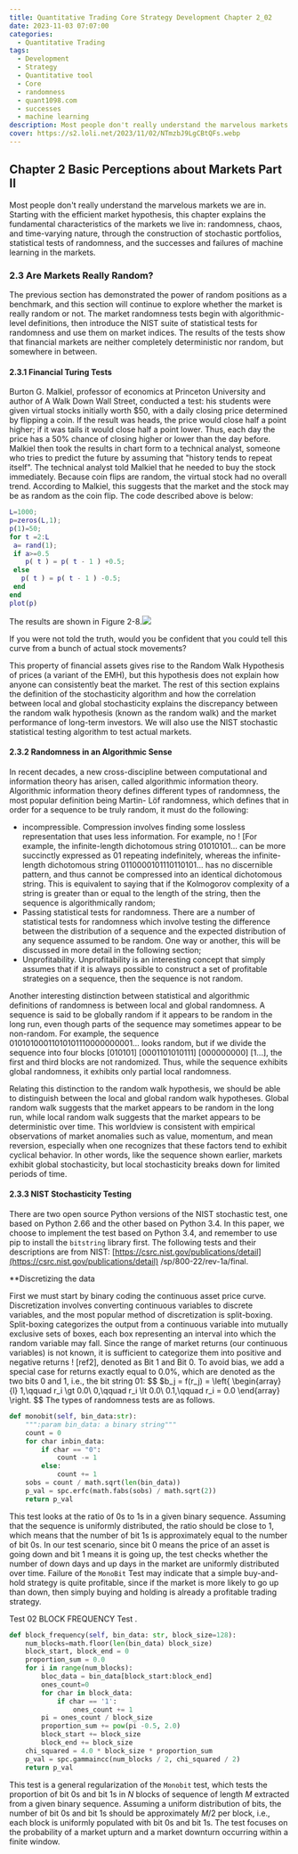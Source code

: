 ```yaml
---
title: Quantitative Trading Core Strategy Development Chapter 2_02
date: 2023-11-03 07:07:00
categories:
  - Quantitative Trading
tags:
  - Development 
  - Strategy
  - Quantitative tool
  - Core
  - randomness
  - quant1098.com
  - successes
  - machine learning
description: Most people don't really understand the marvelous markets we are in. Starting with the efficient market hypothesis, this chapter explains the fundamental characteristics of the markets we live in: randomness, chaos, and time-varying nature, through the construction of stochastic portfolios, statistical tests of randomness, and the successes and failures of machine learning in the markets.
cover: https://s2.loli.net/2023/11/02/NTmzbJ9LgCBtQFs.webp
---
```


## Chapter 2 Basic Perceptions about Markets Part II

Most people don't really understand the marvelous markets we are in. Starting with the efficient market hypothesis, this chapter explains the fundamental characteristics of the markets we live in: randomness, chaos, and time-varying nature, through the construction of stochastic portfolios, statistical tests of randomness, and the successes and failures of machine learning in the markets.

### 2.3 Are Markets Really Random?

The previous section has demonstrated the power of random positions as a benchmark, and this section will continue to explore whether the market is really random or not. The market randomness tests begin with algorithmic-level definitions, then introduce the NIST suite of statistical tests for randomness and use them on market indices. The results of the tests show that financial markets are neither completely deterministic nor random, but somewhere in between.

#### 2.3.1 Financial Turing Tests

Burton G. Malkiel, professor of economics at Princeton University and author of A Walk Down Wall Street, conducted a test: his students were given virtual stocks initially worth $50, with a daily closing price determined by flipping a coin. If the result was heads, the price would close half a point higher; if it was tails it would close half a point lower. Thus, each day the price has a 50% chance of closing higher or lower than the day before. Malkiel then took the results in chart form to a technical analyst, someone who tries to predict the future by assuming that "history tends to repeat itself". The technical analyst told Malkiel that he needed to buy the stock immediately. Because coin flips are random, the virtual stock had no overall trend. According to Malkiel, this suggests that the market and the stock may be as random as the coin flip.
The code described above is below:

```matlab
L=1000;
p=zeros(L,1);
p(1)=50;
for t =2:L          
 a= rand(1); 
 if a>=0.5
    p( t ) = p( t - 1 ) +0.5; 
 else
   p( t ) = p( t - 1 ) -0.5;   
 end
end
plot(p)

```

The results are shown in Figure 2-8.![](https://s2.loli.net/2023/11/03/51dfIAYi7kaW8DU.png)

If you were not told the truth, would you be confident that you could tell this curve from a bunch of actual stock movements?

This property of financial assets gives rise to the Random Walk Hypothesis of prices (a variant of the EMH), but this hypothesis does not explain how anyone can consistently beat the market. The rest of this section explains the definition of the stochasticity algorithm and how the correlation between local and global stochasticity explains the discrepancy between the random walk hypothesis (known as the random walk) and the market performance of long-term investors. We will also use the NIST stochastic statistical testing algorithm to test actual markets.

#### 2.3.2 Randomness in an Algorithmic Sense

In recent decades, a new cross-discipline between computational and information theory has arisen, called algorithmic information theory. Algorithmic information theory defines different types of randomness, the most popular definition being Martin- Löf randomness, which defines that in order for a sequence to be truly random, it must do the following:

- incompressible. Compression involves finding some lossless representation that uses less information. For example, no ! [For example, the infinite-length dichotomous string 01010101... can be more succinctly expressed as 01 repeating indefinitely, whereas the infinite-length dichotomous string 0110000101110110101... has no discernible pattern, and thus cannot be compressed into an identical dichotomous string. This is equivalent to saying that if the Kolmogorov complexity of a string is greater than or equal to the length of the string, then the sequence is algorithmically random; 
- Passing statistical tests for randomness. There are a number of statistical tests for randomness which involve testing the difference between the distribution of a sequence and the expected distribution of any sequence assumed to be random. One way or another, this will be discussed in more detail in the following section; 
- Unprofitability. Unprofitability is an interesting concept that simply assumes that if it is always possible to construct a set of profitable strategies on a sequence, then the sequence is not random.

Another interesting distinction between statistical and algorithmic definitions of randomness is between local and global randomness. A sequence is said to be globally random if it appears to be random in the long run, even though parts of the sequence may sometimes appear to be non-random. For example, the sequence 01010100011010101110000000001... looks random, but if we divide the sequence into four blocks [010101] [0001101010111] [000000000] [1...], the first and third blocks are not randomized. Thus, while the sequence exhibits global randomness, it exhibits only partial local randomness.

Relating this distinction to the random walk hypothesis, we should be able to distinguish between the local and global random walk hypotheses. Global random walk suggests that the market appears to be random in the long run, while local random walk suggests that the market appears to be deterministic over time. This worldview is consistent with empirical observations of market anomalies such as value, momentum, and mean reversion, especially when one recognizes that these factors tend to exhibit cyclical behavior. In other words, like the sequence shown earlier, markets exhibit global stochasticity, but local stochasticity breaks down for limited periods of time.

#### 2.3.3 NIST Stochasticity Testing

There are two open source Python versions of the NIST stochastic test, one based on Python 2.66 and the other based on Python 3.4. In this paper, we choose to implement the test based on Python 3.4, and remember to use pip to install the `bitstring` library first. The following tests and their descriptions are from NIST: [https://csrc.nist.gov/publications/detail](https://csrc.nist.gov/publications/detail) /sp/800-22/rev-1a/final. 

**Discretizing the data

First we must start by binary coding the continuous asset price curve. Discretization involves converting continuous variables to discrete variables, and the most popular method of discretization is split-boxing. Split-boxing categorizes the output from a continuous variable into mutually exclusive sets of boxes, each box representing an interval into which the random variable may fall. Since the range of market returns (our continuous variables) is not known, it is sufficient to categorize them into positive and negative returns ! [ref2], denoted as Bit 1 and Bit 0. To avoid bias, we add a special case for returns exactly equal to 0.0%, which are denoted as the two bits 0 and 1, i.e., the bit string 01:
$$
$b_j = f(r_j) = \left\{
\begin{array}{l}
1,\qquad     r_i \gt 0.0\\
0,\qquad     r_i \lt 0.0\\
0.1,\qquad   r_i = 0.0
\end{array} 
\right.
$$
The types of randomness tests are as follows.

```python
def monobit(self, bin_data:str):
    """:param bin_data: a binary string"""
    count = 0
    for char inbin_data:
        if char == "0":
            count -= 1
        else:
            count += 1
    sobs = count / math.sqrt(len(bin_data))
    p_val = spc.erfc(math.fabs(sobs) / math.sqrt(2))
    return p_val
```

This test looks at the ratio of 0s to 1s in a given binary sequence. Assuming that the sequence is uniformly distributed, the ratio should be close to 1, which means that the number of bit 1s is approximately equal to the number of bit 0s. In our test scenario, since bit 0 means the price of an asset is going down and bit 1 means it is going up, the test checks whether the number of down days and up days in the market are uniformly distributed over time. Failure of the `MonoBit` Test may indicate that a simple buy-and-hold strategy is quite profitable, since if the market is more likely to go up than down, then simply buying and holding is already a profitable trading strategy.

Test 02 BLOCK FREQUENCY Test .

```python
def block_frequency(self, bin_data: str, block_size=128):
    num_blocks=math.floor(len(bin_data) block_size) 
    block_start, block_end = 0
    proportion_sum = 0.0
    for i in range(num_blocks): 
        bloc_data = bin_data[block_start:block_end] 
        ones_count=0 
        for char in block_data: 
            if char == '1':
                ones_count += 1
        pi = ones_count / block_size
        proportion_sum += pow(pi -0.5, 2.0)
        block_start += block_size
        block_end += block_size
    chi_squared = 4.0 * block_size * proportion_sum 
    p_val = spc.gammaincc(num_blocks / 2, chi_squared / 2) 
    return p_val
```

This test is a general regularization of the `Monobit` test, which tests the proportion of bit 0s and bit 1s in *N* blocks of sequence of length *M* extracted from a given binary sequence. Assuming a uniform distribution of bits, the number of bit 0s and bit 1s should be approximately *M*/2 per block, i.e., each block is uniformly populated with bit 0s and bit 1s. The test focuses on the probability of a market upturn and a market downturn occurring within a finite window.